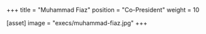 +++
title = "Muhammad Fiaz"
position = "Co-President"
weight = 10

[asset]
image = "execs/muhammad-fiaz.jpg"
+++
